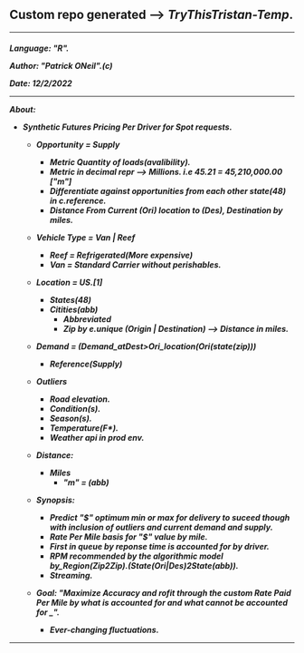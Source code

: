 <h2> Custom repo generated --> <i> <b>TryThisTristan-Temp</b></i>.</h2>

---
<h5>

Language: "R".

Author: "Patrick ONeil".(c)

Date: 12/2/2022

---	
  About: 
  - Synthetic Futures Pricing Per Driver for Spot requests.
	- Opportunity = Supply
		- Metric Quantity of loads(avalibility).
		- Metric in decimal repr --> Millions. i.e 45.21 = 45,210,000.00 ["m"]
		- Differentiate against opportunities from each other state(48) in c.reference.
		- Distance From Current (Ori) location to (Des), Destination by miles.
	
	- Vehicle Type = Van | Reef
	 	- Reef = Refrigerated(More expensive)
		- Van = Standard Carrier without perishables.
		
	- Location = US.[1]
		- States(48)
		- Citities(abb)
			- Abbreviated
			- Zip by e.unique (Origin | Destination) --> Distance in miles.
	
	- Demand = (Demand_atDest>Ori_location(Ori(state(zip)))
		- Reference(Supply)
	
	- Outliers
		- Road elevation.
		- Condition(s).
		- Season(s).
		- Temperature(F*).
		- Weather api in prod env.
		
	- Distance:
		- Miles
			- "m" = (abb)
		
	- Synopsis:
		- Predict "$" optimum min or max for delivery to suceed though with inclusion of outliers and current demand and supply.
		- Rate Per Mile basis for "$" value by mile.
		- First in queue by reponse time is accounted for by driver.
		- RPM recommended by the algorithmic model by_Region(Zip2Zip).(State(Ori|Des)2State(abb)).
		- Streaming.

	- Goal: "Maximize Accuracy and rofit through the custom Rate Paid Per Mile by what is accounted for and what cannot be accounted for _".
		- Ever-changing fluctuations.
--- 
